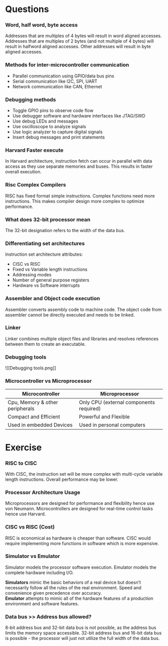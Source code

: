 # Questions
### Word, half word, byte access
Addresses that are multiples of 4 bytes will result in word aligned accesses. Addresses that are multiples of 2 bytes (and not multiple of 4 bytes) will result in halfword aligned accesses. Other addresses will result in byte aligned accesses.

### Methods for inter-microcontroller communication
- Parallel communication using GPIO/data bus pins
- Serial communication like I2C, SPI, UART
- Network communication like CAN, Ethernet

### Debugging methods
- Toggle GPIO pins to observe code flow
- Use debugger software and hardware interfaces like JTAG/SWD
- Use debug LEDs and messages
- Use oscilloscope to analyze signals
- Use logic analyzer to capture digital signals
- Insert debug messages and print statements

### Harvard Faster execute
In Harvard architecture, instruction fetch can occur in parallel with data access as they use separate memories and buses. This results in faster overall execution.

### Risc Complex Compilers
RISC has fixed format simple instructions. Complex functions need more instructions. This makes compiler design more complex to optimize performance.

### What does 32-bit processor mean
The 32-bit designation refers to the width of the data bus.

### Differentiating set architectures
Instruction set architecture attributes:
- CISC vs RISC
- Fixed vs Variable length instructions
- Addressing modes
- Number of general purpose registers
- Hardware vs Software interrupts

### Assembler and Object code execution
Assembler converts assembly code to machine code. The object code from assembler cannot be directly executed and needs to be linked.

### Linker
Linker combines multiple object files and libraries and resolves references between them to create an executable. 

### Debugging tools
![[Debugging tools.png]]


### Microcontroller vs Microprocessor
| Microcontroller                 | Microprocessor                          |
| ------------------------------- | --------------------------------------- |
| Cpu, Memory & other peripherals | Only CPU (external components required) |
| Compact and Efficient           | Powerful and Flexible                   |
| Used in embedded Devices        | Used in personal computers              |

# Exercise 
### RISC to CISC
With CISC, the instruction set will be more complex with multi-cycle variable length instructions. Overall performance may be lower.

### Processor Architecture Usage
Microprocessors are designed for performance and flexibility hence use von Neumann. Microcontrollers are designed for real-time control tasks hence use Harvard.

### CISC vs RISC (Cost)
RISC is economical as hardware is cheaper than software. CISC would require implementing more functions in software which is more expensive. 

### Simulator vs Emulator
Simulator models the processor software execution. Emulator models the complete hardware including I/O.

**Simulators** mimic the basic behaviors of a real device but doesn’t necessarily follow all the rules of the real environment. Speed and convenience given precedence over accuracy.  
**Emulator** attempts to mimic all of the hardware features of a production environment and software features.

### Data bus >> Address bus allowed?
8-bit address bus and 32-bit data bus is not possible, as the address bus limits the memory space accessible. 32-bit address bus and 16-bit data bus is possible - the processor will just not utilize the full width of the data bus.
